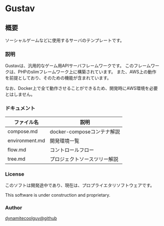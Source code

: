 # Gustav

## 概要

ソーシャルゲームなどに使用するサーバのテンプレートです。

### 説明

Gustavは、汎用的なゲーム用APIサーバフレームワークです。
このフレームワークは、PHPのslimフレームワーク上に構築されています。
また、AWS上の動作を前提としており、そのための機能が含まれています。

なお、Docker上で全て動作させることができるため、開発時にAWS環境を必要とはしません。

### ドキュメント

| ファイル名 | 説明 |
|---|---|
| compose.md | docker-composeコンテナ解説 |
| environment.md | 開発環境一覧 |
| flow.md | コントロールフロー |
| tree.md | プロジェクトソースツリー解説 |

### License

このソフトは開発途中であり、現在は、プロプライエタリソフトウェアです。

This software is under construction and proprietary.

### Author

[dynamitecoolguy@github](https://github.com/dynamitecoolguy)
